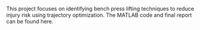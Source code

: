 This project focuses on identifying bench press lifting techniques to reduce injury
risk using trajectory optimization. The MATLAB code and final report can be found here.
